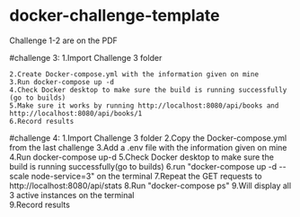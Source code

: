 # docker-challenge-template
Challenge 1-2 are on the PDF

#challenge 3:
    1.Import Challenge 3 folder
    
    2.Create Docker-compose.yml with the information given on mine
    3.Run docker-compose up -d
    4.Check Docker desktop to make sure the build is running successfully (go to builds)
    5.Make sure it works by running http://localhost:8080/api/books and http://localhost:8080/api/books/1
    6.Record results 

#challenge 4:
    1.Import Challenge 3 folder
    2.Copy the Docker-compose.yml from the last challenge
    3.Add a .env file with the information given on mine
    4.Run docker-compose up-d
    5.Check Docker desktop to make sure the build is running successfully(go to builds)
    6.run "docker-compose up -d --scale node-service=3" on the terminal
    7.Repeat the GET requests to http://localhost:8080/api/stats 
    8.Run "docker-compose ps"
    9.Will display all 3 active instances on the terminal  
    9.Record results


